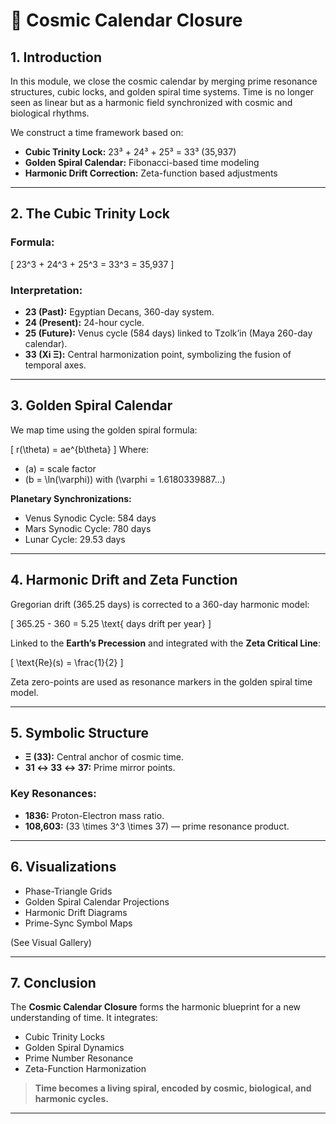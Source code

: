 # 📜 Cosmic Calendar Closure

## 1. Introduction

In this module, we close the cosmic calendar by merging prime resonance structures, cubic locks, and golden spiral time systems. Time is no longer seen as linear but as a harmonic field synchronized with cosmic and biological rhythms.

We construct a time framework based on:

- **Cubic Trinity Lock:** 23³ + 24³ + 25³ = 33³ (35,937)
- **Golden Spiral Calendar:** Fibonacci-based time modeling
- **Harmonic Drift Correction:** Zeta-function based adjustments

---

## 2. The Cubic Trinity Lock

### Formula:

\[
23^3 + 24^3 + 25^3 = 33^3 = 35,937
\]

### Interpretation:

- **23 (Past):** Egyptian Decans, 360-day system.
- **24 (Present):** 24-hour cycle.
- **25 (Future):** Venus cycle (584 days) linked to Tzolk’in (Maya 260-day calendar).
- **33 (Xi Ξ):** Central harmonization point, symbolizing the fusion of temporal axes.

---

## 3. Golden Spiral Calendar

We map time using the golden spiral formula:

\[
r(\theta) = ae^{b\theta}
\]
Where:
- \(a\) = scale factor
- \(b = \ln(\varphi)\) with \(\varphi = 1.6180339887...\)

**Planetary Synchronizations:**
- Venus Synodic Cycle: 584 days
- Mars Synodic Cycle: 780 days
- Lunar Cycle: 29.53 days

---

## 4. Harmonic Drift and Zeta Function

Gregorian drift (365.25 days) is corrected to a 360-day harmonic model:

\[
365.25 - 360 = 5.25 \text{ days drift per year}
\]

Linked to the **Earth’s Precession** and integrated with the **Zeta Critical Line**:

\[
\text{Re}(s) = \frac{1}{2}
\]

Zeta zero-points are used as resonance markers in the golden spiral time model.

---

## 5. Symbolic Structure

- **Ξ (33):** Central anchor of cosmic time.
- **31 ↔ 33 ↔ 37:** Prime mirror points.

### Key Resonances:

- **1836:** Proton-Electron mass ratio.
- **108,603:** \(33 \times 3^3 \times 37\) — prime resonance product.

---

## 6. Visualizations

- Phase-Triangle Grids
- Golden Spiral Calendar Projections
- Harmonic Drift Diagrams
- Prime-Sync Symbol Maps

(See Visual Gallery)

---

## 7. Conclusion

The **Cosmic Calendar Closure** forms the harmonic blueprint for a new understanding of time. It integrates:

- Cubic Trinity Locks
- Golden Spiral Dynamics
- Prime Number Resonance
- Zeta-Function Harmonization

> **Time becomes a living spiral, encoded by cosmic, biological, and harmonic cycles.**

---
